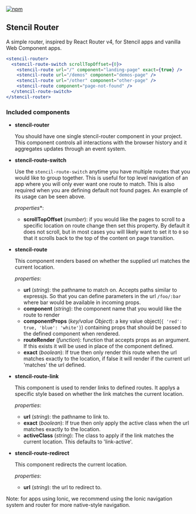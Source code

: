 [![npm][npm-badge]][npm-badge-url]
## Stencil Router

A simple router, inspired by React Router v4, for Stencil apps and vanilla Web Component apps.

```jsx
<stencil-router>
  <stencil-route-switch scrollTopOffset={0}>
    <stencil-route url="/" component="landing-page" exact={true} />
    <stencil-route url="/demos" component="demos-page" />
    <stencil-route url="/other" component="other-page" />
    <stencil-route component="page-not-found" />
  </stencil-route-switch>
</stencil-router>
```

### Included components

- **stencil-router**

  You should have one single stencil-router component in your project.  This component controls all interactions with the browser history and it aggregates updates through an event system.

- **stencil-route-switch**

  Use the `stencil-route-switch` anytime you have multiple routes that you would like to group together. This is useful for top level navigation of an app where you will only ever want one route to match. This is also required when you are defining default not found pages. An example of its usage can be seen above.

  *properties**:
  - **scrollTopOffset** (*number*): if you would like the pages to scroll to a specific location on route change then set this property.  By default it does not scroll, but in most cases you will likely want to set it to `0` so that it scrolls back to the top of the content on page transition.

- **stencil-route**
  
  This component renders based on whether the supplied url matches the current location.

  *properties*:
  - **url** (*string*): the pathname to match on.  Accepts paths similar to expressjs.  So that you can define parameters in the url `/foo/:bar` where bar would be available in incoming props.
  - **component** (*string*): the component name that you would like the route to render
  - **componentProps** (*key/value Object*): a key value object(`{ 'red': true, 'blue': 'white'}`) containing props that should be passed to the defined component when rendered.
  - **routeRender** (*function*): function that accepts props as an argument. If this exists it will be used in place of the component defined.
  - **exact** (*boolean*): If true then only render this route when the url matches exactly to the location, if false it will render if the current url 'matches' the url defined.

- **stencil-route-link**

  This component is used to render links to defined routes.  It applys a specific style based on whether the link matches the current location.

  *properties*:
  - **url** (*string*): the pathname to link to.
  - **exact** (*boolean*): If true then only apply the active class when the url matches exactly to the location.
  - **activeClass** (*string*): The class to apply if the link matches the current location. This defaults to 'link-active'.

- **stencil-route-redirect**

  This component redirects the current location.

  *properties*:
  - **url** (*string*): the url to redirect to.


Note: for apps using Ionic, we recommend using the Ionic navigation system and router for more native-style navigation.

[npm-badge]: https://img.shields.io/npm/v/@stencil/router.svg
[npm-badge-url]: https://www.npmjs.com/package/@stencil/router
